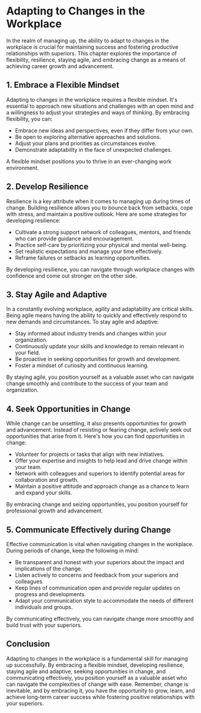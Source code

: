 Adapting to Changes in the Workplace
===============================================

In the realm of managing up, the ability to adapt to changes in the workplace is crucial for maintaining success and fostering productive relationships with superiors. This chapter explores the importance of flexibility, resilience, staying agile, and embracing change as a means of achieving career growth and advancement.

**1. Embrace a Flexible Mindset**
---------------------------------

Adapting to changes in the workplace requires a flexible mindset. It's essential to approach new situations and challenges with an open mind and a willingness to adjust your strategies and ways of thinking. By embracing flexibility, you can:

* Embrace new ideas and perspectives, even if they differ from your own.
* Be open to exploring alternative approaches and solutions.
* Adjust your plans and priorities as circumstances evolve.
* Demonstrate adaptability in the face of unexpected challenges.

A flexible mindset positions you to thrive in an ever-changing work environment.

**2. Develop Resilience**
-------------------------

Resilience is a key attribute when it comes to managing up during times of change. Building resilience allows you to bounce back from setbacks, cope with stress, and maintain a positive outlook. Here are some strategies for developing resilience:

* Cultivate a strong support network of colleagues, mentors, and friends who can provide guidance and encouragement.
* Practice self-care by prioritizing your physical and mental well-being.
* Set realistic expectations and manage your time effectively.
* Reframe failures or setbacks as learning opportunities.

By developing resilience, you can navigate through workplace changes with confidence and come out stronger on the other side.

**3. Stay Agile and Adaptive**
------------------------------

In a constantly evolving workplace, agility and adaptability are critical skills. Being agile means having the ability to quickly and effectively respond to new demands and circumstances. To stay agile and adaptive:

* Stay informed about industry trends and changes within your organization.
* Continuously update your skills and knowledge to remain relevant in your field.
* Be proactive in seeking opportunities for growth and development.
* Foster a mindset of curiosity and continuous learning.

By staying agile, you position yourself as a valuable asset who can navigate change smoothly and contribute to the success of your team and organization.

**4. Seek Opportunities in Change**
-----------------------------------

While change can be unsettling, it also presents opportunities for growth and advancement. Instead of resisting or fearing change, actively seek out opportunities that arise from it. Here's how you can find opportunities in change:

* Volunteer for projects or tasks that align with new initiatives.
* Offer your expertise and insights to help lead and drive change within your team.
* Network with colleagues and superiors to identify potential areas for collaboration and growth.
* Maintain a positive attitude and approach change as a chance to learn and expand your skills.

By embracing change and seizing opportunities, you position yourself for professional growth and advancement.

**5. Communicate Effectively during Change**
--------------------------------------------

Effective communication is vital when navigating changes in the workplace. During periods of change, keep the following in mind:

* Be transparent and honest with your superiors about the impact and implications of the change.
* Listen actively to concerns and feedback from your superiors and colleagues.
* Keep lines of communication open and provide regular updates on progress and developments.
* Adapt your communication style to accommodate the needs of different individuals and groups.

By communicating effectively, you can navigate change more smoothly and build trust with your superiors.

**Conclusion**
--------------

Adapting to changes in the workplace is a fundamental skill for managing up successfully. By embracing a flexible mindset, developing resilience, staying agile and adaptive, seeking opportunities in change, and communicating effectively, you position yourself as a valuable asset who can navigate the complexities of change with ease. Remember, change is inevitable, and by embracing it, you have the opportunity to grow, learn, and achieve long-term career success while fostering positive relationships with your superiors.
